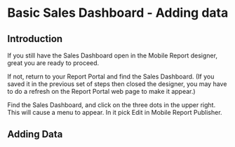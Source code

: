 # Basic Sales Dashboard - Adding data

## Introduction

If you still have the Sales Dashboard open in the Mobile Report designer, great you are ready to proceed.

If not, return to your Report Portal and find the Sales Dashboard. (If you saved it in the previous set of steps then closed the designer, you may have to do a refresh on the Report Portal web page to make it appear.)

Find the Sales Dashboard, and click on the three dots in the upper right. This will cause a menu to appear. In it pick Edit in Mobile Report Publisher.

## Adding Data